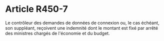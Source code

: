 # Article R450-7

<p>Le contrôleur des demandes de données de connexion ou, le cas échéant, son suppléant, reçoivent une indemnité dont le montant est fixé par arrêté des ministres chargés de l'économie et du budget.</p>